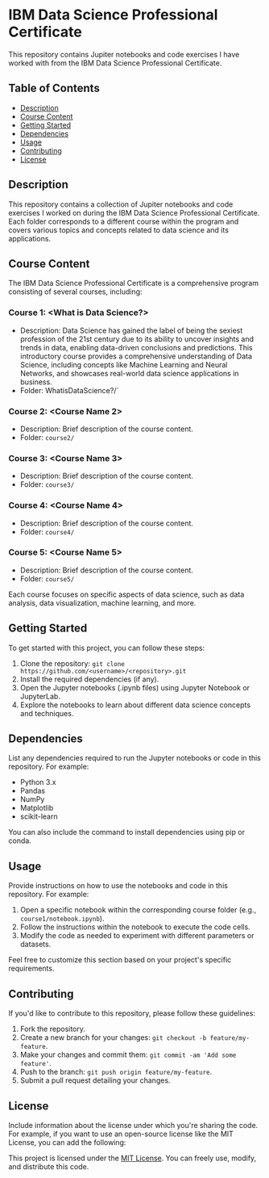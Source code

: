 # IBM Data Science Professional Certificate

This repository contains Jupiter notebooks and code exercises I have worked with from the IBM Data Science Professional Certificate.

## Table of Contents
- [Description](#description)
- [Course Content](#course-content)
- [Getting Started](#getting-started)
- [Dependencies](#dependencies)
- [Usage](#usage)
- [Contributing](#contributing)
- [License](#license)

## Description
This repository contains a collection of Jupiter notebooks and code exercises I worked on during the IBM Data Science Professional Certificate. 
Each folder corresponds to a different course within the program and covers various topics and concepts related to data science and its applications.

## Course Content
The IBM Data Science Professional Certificate is a comprehensive program consisting of several courses, including:

### Course 1: <What is Data Science?>
- Description: Data Science has gained the label of being the sexiest profession of the 21st century due to its ability to uncover insights and trends in data, enabling data-driven conclusions and predictions. This introductory course provides a comprehensive understanding of Data Science, including concepts like Machine Learning and Neural Networks, and showcases real-world data science applications in business.
- Folder: WhatisDataScience?/`

### Course 2: <Course Name 2>
- Description: Brief description of the course content.
- Folder: `course2/`

### Course 3: <Course Name 3>
- Description: Brief description of the course content.
- Folder: `course3/`

### Course 4: <Course Name 4>
- Description: Brief description of the course content.
- Folder: `course4/`

### Course 5: <Course Name 5>
- Description: Brief description of the course content.
- Folder: `course5/`

Each course focuses on specific aspects of data science, such as data analysis, data visualization, machine learning, and more.

## Getting Started
To get started with this project, you can follow these steps:

1. Clone the repository: `git clone https://github.com/<username>/<repository>.git`
2. Install the required dependencies (if any).
3. Open the Jupyter notebooks (.ipynb files) using Jupyter Notebook or JupyterLab.
4. Explore the notebooks to learn about different data science concepts and techniques.

## Dependencies
List any dependencies required to run the Jupyter notebooks or code in this repository. For example:

- Python 3.x
- Pandas
- NumPy
- Matplotlib
- scikit-learn

You can also include the command to install dependencies using pip or conda.

## Usage
Provide instructions on how to use the notebooks and code in this repository. For example:

1. Open a specific notebook within the corresponding course folder (e.g., `course1/notebook.ipynb`).
2. Follow the instructions within the notebook to execute the code cells.
3. Modify the code as needed to experiment with different parameters or datasets.

Feel free to customize this section based on your project's specific requirements.

## Contributing
If you'd like to contribute to this repository, please follow these guidelines:

1. Fork the repository.
2. Create a new branch for your changes: `git checkout -b feature/my-feature`.
3. Make your changes and commit them: `git commit -am 'Add some feature'`.
4. Push to the branch: `git push origin feature/my-feature`.
5. Submit a pull request detailing your changes.

## License
Include information about the license under which you're sharing the code. For example, if you want to use an open-source license like the MIT License, you can add the following:

This project is licensed under the [MIT License](LICENSE). You can freely use, modify, and distribute this code.

